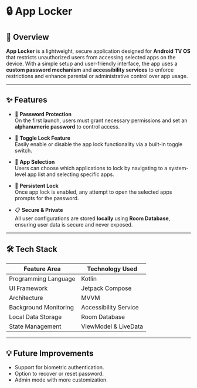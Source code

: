 # 🔒 App Locker

## 📱 Overview

**App Locker** is a lightweight, secure application designed for **Android TV OS** that restricts unauthorized users from accessing selected apps on the device. With a simple setup and user-friendly interface, the app uses a **custom password mechanism** and **accessibility services** to enforce restrictions and enhance parental or administrative control over app usage.

---

## ✨ Features

- 🔐 **Password Protection**  
  On the first launch, users must grant necessary permissions and set an **alphanumeric password** to control access.

- 🔁 **Toggle Lock Feature**  
  Easily enable or disable the app lock functionality via a built-in toggle switch.

- 📲 **App Selection**  
  Users can choose which applications to lock by navigating to a system-level app list and selecting specific apps.

- 🔄 **Persistent Lock**  
  Once app lock is enabled, any attempt to open the selected apps prompts for the password.

- 📋 **Secure & Private**  
  All user configurations are stored **locally** using **Room Database**, ensuring user data is secure and never exposed.

---

## 🛠 Tech Stack

| Feature Area              | Technology Used             |
|---------------------------|-----------------------------|
| Programming Language      | Kotlin                      |
| UI Framework              | Jetpack Compose             |
| Architecture              | MVVM                        |
| Background Monitoring     | Accessibility Service       |
| Local Data Storage        | Room Database               |
| State Management          | ViewModel & LiveData        |

---

## 💡 Future Improvements

- Support for biometric authentication.
- Option to recover or reset password.
- Admin mode with more customization.

  
